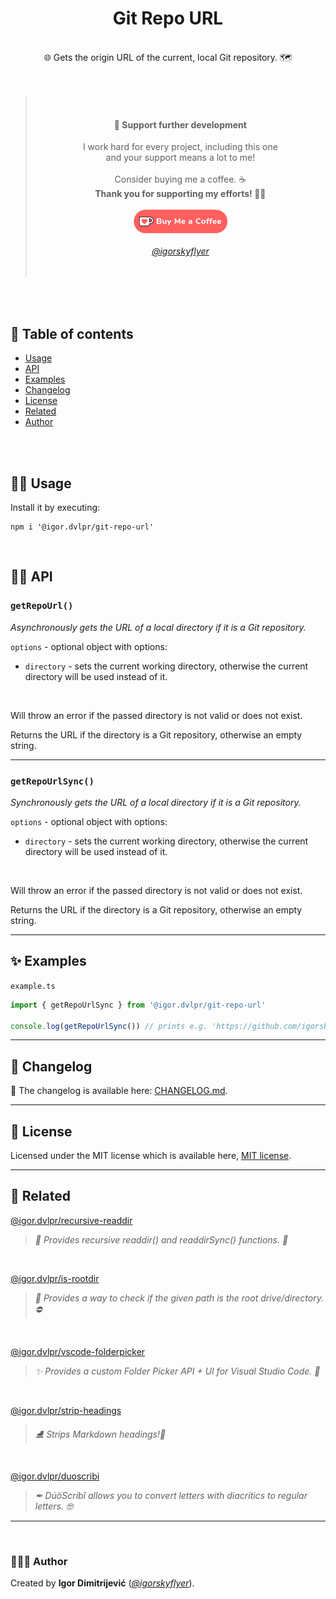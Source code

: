 <h1 align="center">Git Repo URL</h1>

<br>

<div align="center">
  🌐 Gets the origin URL of the current, local Git repository. 🗺️
</div>

<br>
<br>

<div align="center">
  <blockquote>
    <br>
    <h4>💖 Support further development</h4>
    <span>I work hard for every project, including this one
    <br>
    and your support means a lot to me!
    <br>
    <br>
    Consider buying me a coffee. ☕
    <br>
    <strong>Thank you for supporting my efforts! 🙏😊</strong></span>
    <br>
    <br>
    <a href="https://ko-fi.com/igorskyflyer" target="_blank"><img src="https://raw.githubusercontent.com/igorskyflyer/igorskyflyer/main/assets/ko-fi.png" alt="Donate to igorskyflyer" width="150"></a>
    <br>
    <br>
    <a href="https://github.com/igorskyflyer"><em>@igorskyflyer</em></a>
    <br>
    <br>
    <br>
  </blockquote>
</div>

<br>
<br>

## 📃 Table of contents

- [Usage](#-usage)
- [API](#-api)
- [Examples](#-examples)
- [Changelog](#-changelog)
- [License](#-license)
- [Related](#-related)
- [Author](#-author)

<br>
<br>

## 🕵🏼 Usage

Install it by executing:

```shell
npm i '@igor.dvlpr/git-repo-url'
```

<br>

## 🤹🏼 API

### `getRepoUrl()`

*Asynchronously gets the URL of a local directory if it is a Git repository.*  

`options` - optional object with options:
  - `directory` - sets the current working directory, otherwise the current directory will be used instead of it.  
  
<br>

Will throw an error if the passed directory is not valid or does not exist.

Returns the URL if the directory is a Git repository, otherwise an empty string.

---

### `getRepoUrlSync()`

*Synchronously gets the URL of a local directory if it is a Git repository.*  

`options` - optional object with options:
  - `directory` - sets the current working directory, otherwise the current directory will be used instead of it.  

<br>

Will throw an error if the passed directory is not valid or does not exist.

Returns the URL if the directory is a Git repository, otherwise an empty string.

---

## ✨ Examples

`example.ts`
```ts
import { getRepoUrlSync } from '@igor.dvlpr/git-repo-url'

console.log(getRepoUrlSync()) // prints e.g. 'https://github.com/igorskyflyer/npm-duoscribi'
```

---

## 📝 Changelog

📑 The changelog is available here: [CHANGELOG.md](https://github.com/igorskyflyer/npm-git-repo-url/blob/main/CHANGELOG.md).

---

## 🪪 License

Licensed under the MIT license which is available here, [MIT license](https://github.com/igorskyflyer/npm-git-repo-url/blob/main/LICENSE).

---

## 🧬 Related

[@igor.dvlpr/recursive-readdir](https://www.npmjs.com/package/@igor.dvlpr/recursive-readdir)

> _📖 Provides recursive readdir() and readdirSync() functions. 📁_

<br>

[@igor.dvlpr/is-rootdir](https://www.npmjs.com/package/@igor.dvlpr/is-rootdir)

> _🔼 Provides a way to check if the given path is the root drive/directory. ⛔_

<br>

[@igor.dvlpr/vscode-folderpicker](https://www.npmjs.com/package/@igor.dvlpr/vscode-folderpicker)

> _✨ Provides a custom Folder Picker API + UI for Visual Studio Code. 🎨_

<br>

[@igor.dvlpr/strip-headings](https://www.npmjs.com/package/@igor.dvlpr/strip-headings)

> _⛸ Strips Markdown headings!🏹_

<br>

[@igor.dvlpr/duoscribi](https://www.npmjs.com/package/@igor.dvlpr/duoscribi)

> _✒ DúöScríbî allows you to convert letters with diacritics to regular letters. 🤓_
---

<br>

### 👨🏻‍💻 Author
Created by **Igor Dimitrijević** ([*@igorskyflyer*](https://github.com/igorskyflyer/)).
